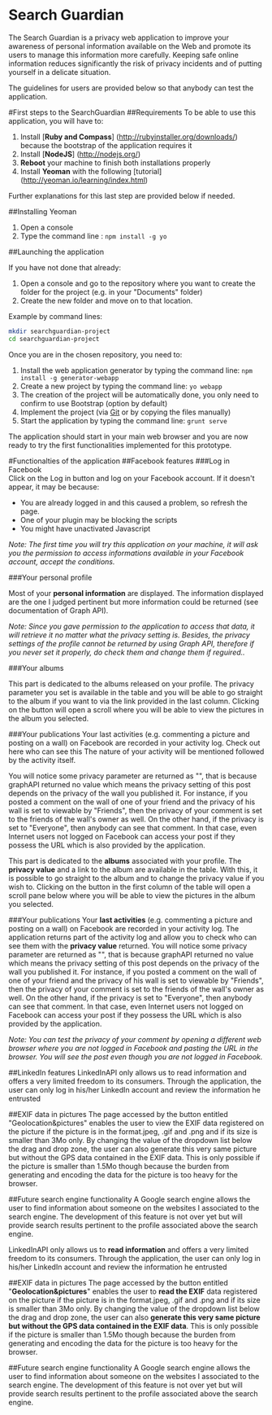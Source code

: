 Search Guardian
==============

  The Search Guardian is a privacy web application to improve your awareness of personal information available on the Web and promote its users to manage this information more carefully. Keeping safe online information reduces significantly the risk of privacy incidents and of putting yourself in a delicate situation.

The guidelines for users are provided below so that anybody can test the application. 

#First steps to the SearchGuardian
##Requirements
To be able to use this application, you will have to:

1. Install [**Ruby and Compass**] (http://rubyinstaller.org/downloads/) because the bootstrap of the application requires it
2. Install [**NodeJS**] (http://nodejs.org/)
3. **Reboot** your machine to finish both installations properly
4.  Install **Yeoman** with the following [tutorial] (http://yeoman.io/learning/index.html)

Further explanations for this last step are provided below if needed.

##Installing Yeoman
1. Open a console
2. Type the command line : `npm install -g yo`

##Launching the application

If you have not done that already:

1. Open a console and go to the repository where you want to create the folder for the project (e.g. in your "Documents" folder)
2. Create the new folder and move on to that location. 

Example by command lines:
```sh
mkdir searchguardian-project
cd searchguardian-project
```

Once you are in the chosen repository, you need to:

1. Install the web application generator by typing the command line: `npm install -g generator-webapp`
2. Create a new project by typing the command line: `yo webapp`
3. The creation of the project will be automatically done, you only need to confirm to use Bootstrap (option by default)
4. Implement the project (via [Git](http://git-scm.com/downloads) or by copying the files manually)
5. Start the application by typing the command line: `grunt serve`

The application should start in your main web browser and you are now ready to try the first functionalities implemented for this prototype.

#Functionalties of the application
##Facebook features
###Log in Facebook  
  Click on the Log in button and log on your Facebook account. If it doesn't appear, it may be because:
  - You are already logged in and this caused a problem, so refresh the page.
  - One of your plugin may be blocking the scripts
  - You might have unactivated Javascript

_Note: The first time you will try this application on your machine, it will ask you the permission to access informations available in your Facebook account, accept the conditions._

###Your personal profile


  Most of your **personal information** are displayed. The information displayed are the one I judged pertinent but more information could be returned (see documentation of Graph API).
  
_Note: Since you gave permission to the application to access that data, it will retrieve it no matter what the privacy setting is. Besides, the privacy settings of the profile cannot be returned by using Graph API, therefore if you never set it properly, do check them and change them if reguired.._

###Your albums

  This part is dedicated to the albums released on your profile. The privacy parameter you set is available in the table and you will be able to go straight to the album if you want to via the link provided in the last column. Clicking on the button will open a scroll where you will be able to view the pictures in the album you selected.

###Your publications
  Your last activities (e.g. commenting a picture and posting on a wall) on Facebook are recorded in your activity log. Check out here who can see this The nature of your activity will be mentioned followed by the activity itself. 
  
You will notice some privacy parameter are returned as "", that is because graphAPI returned no value which means the privacy setting of this post depends on the privacy of the wall you published it. For instance, if you posted a comment on the wall of one of your friend and the privacy of his wall is set to viewable by "Friends", then the privacy of your comment is set to the friends of the wall's owner as well. On the other hand, if the privacy is set to "Everyone", then anybody can see that comment. In that case, even Internet users not logged on Facebook can access your post if they possess the URL which is also provided by the application. 

This part is dedicated to the **albums** associated with your profile. The **privacy value** and a link to the album are available in the table. With this, it is possible to go straight to the album and to change the privacy value if you wish to. Clicking on the button in the first column of the table will open a scroll pane below where you will be able to view the pictures in the album you selected.

###Your publications
  Your **last activities** (e.g. commenting a picture and posting on a wall) on Facebook are recorded in your activity log. The application returns part of the activity log and allow you to check who can see them with the **privacy value** returned. You will notice some privacy parameter are returned as "", that is because graphAPI returned no value which means the privacy setting of this post depends on the privacy of the wall you published it. For instance, if you posted a comment on the wall of one of your friend and the privacy of his wall is set to viewable by "Friends", then the privacy of your comment is set to the friends of the wall's owner as well. On the other hand, if the privacy is set to "Everyone", then anybody can see that comment. In that case, even Internet users not logged on Facebook can access your post if they possess the URL which is also provided by the application. 

_Note: You can test the privacy of your comment by opening a different web browser where you are not logged in Facebook and pasting the URL in the browser. You will see the post even though you are not logged in Facebook._

##LinkedIn features
LinkedInAPI only allows us to read information and offers a very limited freedom to its consumers. Through the application, the user can only log in his/her LinkedIn account and review the information he entrusted
  
##EXIF data in pictures
The page accessed by the button entitled "Geolocation&pictures" enables the user to view the EXIF data registered on the picture if the picture is in the format.jpeg, .gif and .png and if its size is smaller than 3Mo only. By changing the value of the dropdown list below the drag and drop zone, the user can also generate this very same picture but without the GPS data contained in the EXIF data. This is only possible if the picture is smaller than 1.5Mo though because the burden from generating and encoding the data for the picture is too heavy for the browser.

##Future search engine functionality
A Google search engine allows the user to find information about someone on the websites I associated to the search engine. The development of this feature is not over yet but will provide search results pertinent to the profile associated above the search engine.

LinkedInAPI only allows us to **read information** and offers a very limited freedom to its consumers. Through the application, the user can only log in his/her LinkedIn account and review the information he entrusted
  
##EXIF data in pictures
The page accessed by the button entitled "**Geolocation&pictures**" enables the user to **read the EXIF** data registered on the picture if the picture is in the format.jpeg, .gif and .png and if its size is smaller than 3Mo only. By changing the value of the dropdown list below the drag and drop zone, the user can also **generate this very same picture but without the GPS data contained in the EXIF data**. This is only possible if the picture is smaller than 1.5Mo though because the burden from generating and encoding the data for the picture is too heavy for the browser.

##Future search engine functionality
A Google search engine allows the user to find information about someone on the websites I associated to the search engine. The development of this feature is not over yet but will provide search results pertinent to the profile associated above the search engine.
